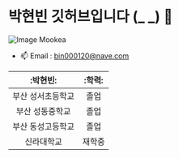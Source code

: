 # 박현빈 깃허브입니다 (_ _) 👋
![Image Mookea](https://github.com/ppareu/ppareu/assets/127382049/c82078ff-4471-465d-884c-25c316780e81)

- 📫 Email : bin000120@nave.com

<!-- Table -->
|:박현빈:|:학력:|
|:--:|:--:|
|부산 성서초등학교|졸업|
|부산 성동중학교|졸업|
|부산 동성고등학교|졸업|
|신라대학교|재학중|
<!--
**ppareu/ppareu** is a ✨ _special_ ✨ repository because its `README.md` (this file) appears on your GitHub profile.

Here are some ideas to get you started:

- 🔭 I’m currently working on ...
- 🌱 I’m currently learning ...
- 👯 I’m looking to collaborate on ...
- 🤔 I’m looking for help with ...
- 💬 Ask me about ...
- 📫 How to reach me: ...
- 😄 Pronouns: ...
- ⚡ Fun fact: ...
-->
